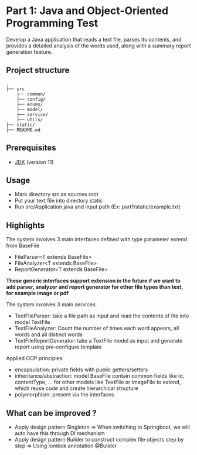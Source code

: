 # Part 1: Java and Object-Oriented Programming Test

Develop a Java application that reads a text file, parses its contents, and provides a detailed analysis of the words used, along with a summary report generation feature.

## Project structure

```shell
.
├── src
    ├── common/
    ├── config/
    ├── enums/
    ├── model/
    ├── service/
    ├── utils/
├── static/
├── README.md
```

## Prerequisites

- [JDK](https://www.oracle.com/fr/java/technologies/javase/jdk11-archive-downloads.html) (version 11)

## Usage

- Mark directory src as sources root
- Put your text file into directory static
- Run src/Application.java and input path (Ex: part1/static/example.txt)

## Highlights

The system involves 3 main interfaces defined with type parameter extend from BaseFile
- FileParser\<T extends BaseFile>
- FileAnalyzer\<T extends BaseFile>
- ReportGenerator\<T extends BaseFile>

**These generic interfaces support extension in the future if we want to add parser, analyzer and report generator for other file types than text, for example image or pdf**

The system involves 3 main services:
- TextFileParser: take a file path as input and read the contents of file into model TextFile 
- TextFileAnalyzer: Count the number of times each word appears, all words and all distinct words
- TextFileReportGenerator: take a TextFile model as input and generate report using pre-configure template

Applied OOP principles:
- encapsulation: private fields with public getters/setters
- inheritance/abstraction: model BaseFile contain common fields like id, contentType, ... for other models like TextFile or ImageFile to extend, which reuse code and create hierarchical structure
- polymorphism: present via the interfaces

## What can be improved ?
- Apply design pattern Singleton => When switching to Springboot, we will auto have this through DI mechanism
- Apply design pattern Builder to construct complex file objects step by step => Using lombok annotation @Builder

